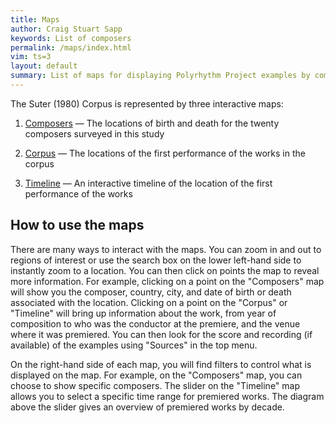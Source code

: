 ```yaml
---
title: Maps
author: Craig Stuart Sapp
keywords: List of composers
permalink: /maps/index.html
vim: ts=3
layout: default
summary: List of maps for displaying Polyrhythm Project examples by composer, premiere, and composition date.
---
```


The Suter (1980) Corpus is represented by three interactive maps:

1. <a target="_blank" href="https://maps.polyrhythm.humdrum.org/composers/#4/49.43/10.40">Composers</a> &mdash; The locations of birth and death for the twenty composers surveyed in this study 

2. <a target="_blank" href="https://maps.polyrhythm.humdrum.org/corpus">Corpus</a> &mdash; The locations of the first performance of the works in the corpus

3. <a target="_blank" href="https://maps.polyrhythm.humdrum.org/timeline">Timeline</a> &mdash; An interactive timeline of the location of the first performance of the works


## How to use the maps ##

There are many ways to interact with the maps. You can zoom in and
out to regions of interest or use the search box on the lower
left-hand side to instantly zoom to a location. You can then click
on points the map to reveal more information. For example, clicking
on a point on the "Composers" map will show you the composer,
country, city, and date of birth or death associated with the
location. Clicking on a point on the "Corpus" or "Timeline" will
bring up information about the work, from year of composition to
who was the conductor at the premiere, and the venue where it
was premiered. You can then look for the score and recording (if
available) of the examples using "Sources" in the top menu.

On the right-hand side of each map, you will find filters to control
what is displayed on the map. For example, on the "Composers" map,
you can choose to show specific composers. The slider on the
"Timeline" map allows you to select a specific time range for
premiered works. The diagram above the slider gives an overview of
premiered works by decade.


<div style="height:100px"></div>


